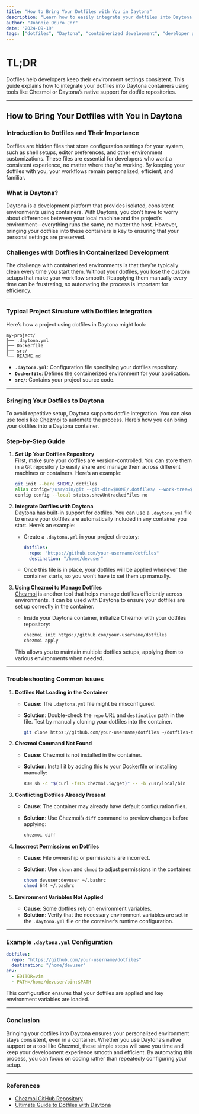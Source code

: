 ```yaml
---
title: "How to Bring Your Dotfiles with You in Daytona"
description: "Learn how to easily integrate your dotfiles into Daytona’s containerized environments using tools like Chezmoi and Daytona's built-in dotfile support."
author: "Johnnie Oduro Jnr"
date: "2024-09-19"
tags: ["dotfiles", "Daytona", "containerized development", "developer productivity"]
---
```


# TL;DR

Dotfiles help developers keep their environment settings consistent. This guide explains how to integrate your dotfiles into Daytona containers using tools like Chezmoi or Daytona’s native support for dotfile repositories.

---

## How to Bring Your Dotfiles with You in Daytona

### Introduction to Dotfiles and Their Importance

Dotfiles are hidden files that store configuration settings for your system, such as shell setups, editor preferences, and other environment customizations. These files are essential for developers who want a consistent experience, no matter where they’re working. By keeping your dotfiles with you, your workflows remain personalized, efficient, and familiar.

### What is Daytona?

Daytona is a development platform that provides isolated, consistent environments using containers. With Daytona, you don’t have to worry about differences between your local machine and the project’s environment—everything runs the same, no matter the host. However, bringing your dotfiles into these containers is key to ensuring that your personal settings are preserved.

### Challenges with Dotfiles in Containerized Development

The challenge with containerized environments is that they’re typically clean every time you start them. Without your dotfiles, you lose the custom setups that make your workflow smooth. Reapplying them manually every time can be frustrating, so automating the process is important for efficiency.

---

### Typical Project Structure with Dotfiles Integration

Here’s how a project using dotfiles in Daytona might look:

```
my-project/
├── .daytona.yml
├── Dockerfile
├── src/
└── README.md
```

- **`.daytona.yml`**: Configuration file specifying your dotfiles repository.  
- **`Dockerfile`**: Defines the containerized environment for your application.  
- **`src/`**: Contains your project source code.  

---

### Bringing Your Dotfiles to Daytona

To avoid repetitive setup, Daytona supports dotfile integration. You can also use tools like [Chezmoi](https://github.com/rio/features/tree/main/src/chezmoi) to automate the process. Here’s how you can bring your dotfiles into a Daytona container.

### Step-by-Step Guide

1. **Set Up Your Dotfiles Repository**  
   First, make sure your dotfiles are version-controlled. You can store them in a Git repository to easily share and manage them across different machines or containers. Here’s an example:

   ```bash
   git init --bare $HOME/.dotfiles
   alias config='/usr/bin/git --git-dir=$HOME/.dotfiles/ --work-tree=$HOME'
   config config --local status.showUntrackedFiles no
   ```

2. **Integrate Dotfiles with Daytona**  
   Daytona has built-in support for dotfiles. You can use a `.daytona.yml` file to ensure your dotfiles are automatically included in any container you start. Here’s an example:

   - Create a `.daytona.yml` in your project directory:
     ```yaml
     dotfiles:
       repo: "https://github.com/your-username/dotfiles"
       destination: "/home/devuser"
     ```
   - Once this file is in place, your dotfiles will be applied whenever the container starts, so you won’t have to set them up manually.

3. **Using Chezmoi to Manage Dotfiles**  
   [Chezmoi](https://github.com/rio/features/tree/main/src/chezmoi) is another tool that helps manage dotfiles efficiently across environments. It can be used with Daytona to ensure your dotfiles are set up correctly in the container.

   - Inside your Daytona container, initialize Chezmoi with your dotfiles repository:
     ```bash
     chezmoi init https://github.com/your-username/dotfiles
     chezmoi apply
     ```

   This allows you to maintain multiple dotfiles setups, applying them to various environments when needed.

---

### Troubleshooting Common Issues

1. **Dotfiles Not Loading in the Container**  
   - **Cause**: The `.daytona.yml` file might be misconfigured.  
   - **Solution**: Double-check the `repo` URL and `destination` path in the file. Test by manually cloning your dotfiles into the container.

     ```bash
     git clone https://github.com/your-username/dotfiles ~/dotfiles-test
     ```

2. **Chezmoi Command Not Found**  
   - **Cause**: Chezmoi is not installed in the container.  
   - **Solution**: Install it by adding this to your Dockerfile or installing manually:

     ```bash
     RUN sh -c "$(curl -fsLS chezmoi.io/get)" -- -b /usr/local/bin
     ```

3. **Conflicting Dotfiles Already Present**  
   - **Cause**: The container may already have default configuration files.  
   - **Solution**: Use Chezmoi’s `diff` command to preview changes before applying:

     ```bash
     chezmoi diff
     ```

4. **Incorrect Permissions on Dotfiles**  
   - **Cause**: File ownership or permissions are incorrect.  
   - **Solution**: Use `chown` and `chmod` to adjust permissions in the container.

     ```bash
     chown devuser:devuser ~/.bashrc
     chmod 644 ~/.bashrc
     ```

5. **Environment Variables Not Applied**  
   - **Cause**: Some dotfiles rely on environment variables.  
   - **Solution**: Verify that the necessary environment variables are set in the `.daytona.yml` file or the container’s runtime configuration.

---

### Example `.daytona.yml` Configuration
```yaml
dotfiles:
  repo: "https://github.com/your-username/dotfiles"
  destination: "/home/devuser"
env:
  - EDITOR=vim
  - PATH=/home/devuser/bin:$PATH
```

This configuration ensures that your dotfiles are applied and key environment variables are loaded.

---

### Conclusion

Bringing your dotfiles into Daytona ensures your personalized environment stays consistent, even in a container. Whether you use Daytona’s native support or a tool like Chezmoi, these simple steps will save you time and keep your development experience smooth and efficient. By automating this process, you can focus on coding rather than repeatedly configuring your setup.

---

### References
- [Chezmoi GitHub Repository](https://github.com/rio/features/tree/main/src/chezmoi)  
- [Ultimate Guide to Dotfiles with Daytona](https://www.daytona.io/dotfiles/ultimate-guide-to-dotfiles)  

